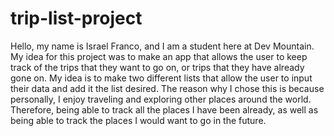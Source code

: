 # trip-list-project

Hello, my name is Israel Franco, and I am a student here at Dev Mountain. My idea for this project was to make an app that allows the user to keep track of the trips that they want to go on, or trips that they have already gone on. My idea is to make two different lists that allow the user to input their data and add it the list desired. The reason why I chose this is because personally, I enjoy traveling and exploring other places around the world. Therefore, being able to track all the places I have been already, as well as being able to track the places I would want to go in the future.
